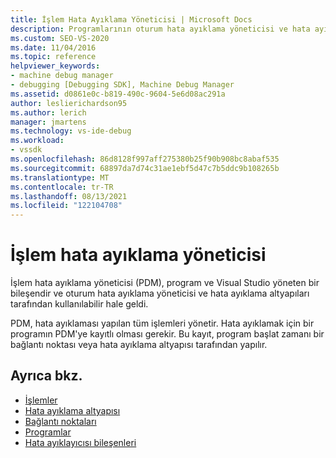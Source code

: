 ```yaml
---
title: İşlem Hata Ayıklama Yöneticisi | Microsoft Docs
description: Programlarının oturum hata ayıklama yöneticisi ve hata ayıklama altyapıları için kullanılabilir Visual Studio bileşeni olan işlem hata ayıklama yöneticisi hakkında bilgi öğrenin.
ms.custom: SEO-VS-2020
ms.date: 11/04/2016
ms.topic: reference
helpviewer_keywords:
- machine debug manager
- debugging [Debugging SDK], Machine Debug Manager
ms.assetid: d0861e0c-b819-490c-9604-5e6d08ac291a
author: leslierichardson95
ms.author: lerich
manager: jmartens
ms.technology: vs-ide-debug
ms.workload:
- vssdk
ms.openlocfilehash: 86d8128f997aff275380b25f90b908bc8abaf535
ms.sourcegitcommit: 68897da7d74c31ae1ebf5d47c7b5ddc9b108265b
ms.translationtype: MT
ms.contentlocale: tr-TR
ms.lasthandoff: 08/13/2021
ms.locfileid: "122104708"
---
```

# <a name="process-debug-manager"></a>İşlem hata ayıklama yöneticisi
İşlem hata ayıklama yöneticisi (PDM), program ve Visual Studio yöneten bir bileşendir ve oturum hata ayıklama yöneticisi ve hata ayıklama altyapıları tarafından kullanılabilir hale geldi.

 PDM, hata ayıklaması yapılan tüm işlemleri yönetir. Hata ayıklamak için bir programın PDM'ye kayıtlı olması gerekir. Bu kayıt, program başlat zamanı bir bağlantı noktası veya hata ayıklama altyapısı tarafından yapılır.

## <a name="see-also"></a>Ayrıca bkz.
- [İşlemler](../../extensibility/debugger/processes.md)
- [Hata ayıklama altyapısı](../../extensibility/debugger/debug-engine.md)
- [Bağlantı noktaları](../../extensibility/debugger/ports.md)
- [Programlar](../../extensibility/debugger/programs.md)
- [Hata ayıklayıcısı bileşenleri](../../extensibility/debugger/debugger-components.md)
